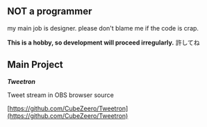 ## NOT a programmer

my main job is designer.
 please don't blame me if the code is crap. 

**This is a hobby, so development will proceed irregularly.**
許してね

## Main Project

_**Tweetron**_

Tweet stream in OBS browser source

[https://github.com/CubeZeero/Tweetron](https://github.com/CubeZeero/Tweetron)
